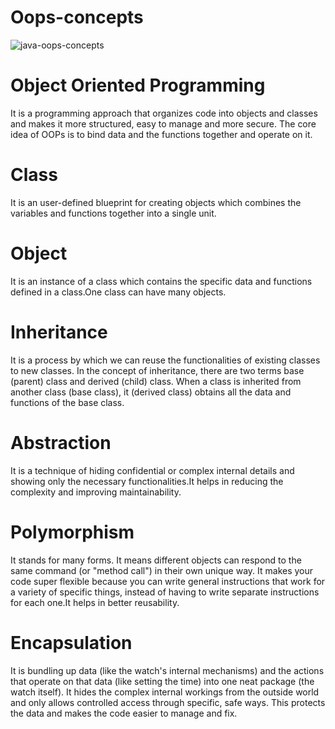 # Oops-concepts
![java-oops-concepts](https://github.com/user-attachments/assets/1963ff3e-c46e-4cce-8396-c0352acd612c)


# Object Oriented Programming
It is a programming approach that organizes code into objects and classes and makes it more structured, easy to manage and more secure. The core idea of OOPs is to bind data and the functions together and operate on it.

# Class
It is an user-defined blueprint for creating objects which combines the variables and functions together into a single unit.

# Object
It is an instance of a class which contains the specific data and functions defined in a class.One class can have many objects.

# Inheritance
It is a process by which we can reuse the functionalities of existing classes to new classes. In the concept of inheritance, there are two terms base (parent) class and derived (child) class. When a class is inherited from another class (base class), it (derived class) obtains all the data and functions of the base class.

# Abstraction
It is a technique of hiding confidential or complex internal details and showing only the necessary functionalities.It helps in reducing the complexity and improving maintainability.

# Polymorphism
It stands for many forms. It means different objects can respond to the same command (or "method call") in their own unique way. It makes your code super flexible because you can write general instructions that work for a variety of specific things, instead of having to write separate instructions for each one.It helps in better reusability.

# Encapsulation
It is bundling up data (like the watch's internal mechanisms) and the actions that operate on that data (like setting the time) into one neat package (the watch itself). It hides the complex internal workings from the outside world and only allows controlled access through specific, safe ways. This protects the data and makes the code easier to manage and fix.


